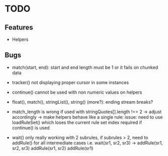# TODO

## Features

* Helpers

## Bugs

* match(start, end): start and end length must be 1 or it fails on chunked data
* tracker() not displaying proper cursor in some instances
* continue() cannot be used with non numeric values on helpers

* float(), match(), stringList(), string() (more?): ending stream breaks?
* match_length is wrong if used with stringQuotes[].length !== 2 -> adjust accordingly
-> make helpers behave like a single rule: issue: need to use loadRuleSet() which loses the current rule set index required if continue() is used
* wait() only really working with 2 subrules, if subrules > 2, need to addRule() for all intermediate cases
	i.e. wait(sr1, sr2, sr3) ->
		addRule(sr1, sr2, sr3)
		addRule(sr1, sr2)
		addRule(sr1)
